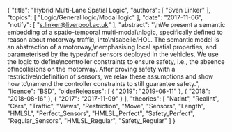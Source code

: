 {
    "title": "Hybrid Multi-Lane Spatial Logic",
    "authors": [
        "Sven Linker"
    ],
    "topics": [
        "Logic/General logic/Modal logic"
    ],
    "date": "2017-11-06",
    "notify": [
        "s.linker@liverpool.ac.uk"
    ],
    "abstract": "\nWe present a semantic embedding of a spatio-temporal multi-modal\nlogic, specifically defined to reason about motorway traffic, into\nIsabelle/HOL. The semantic model is an abstraction of a motorway,\nemphasising local spatial properties, and parameterised by the types\nof sensors deployed in the vehicles. We use the logic to define\ncontroller constraints to ensure safety, i.e., the absence of\ncollisions on the motorway. After proving safety with a restrictive\ndefinition of sensors, we relax these assumptions and show how to\namend the controller constraints to still guarantee safety.",
    "licence": "BSD",
    "olderReleases": [
        {
            "2019": "2019-06-11"
        },
        {
            "2018": "2018-08-16"
        },
        {
            "2017": "2017-11-09"
        }
    ],
    "theories": [
        "NatInt",
        "RealInt",
        "Cars",
        "Traffic",
        "Views",
        "Restriction",
        "Move",
        "Sensors",
        "Length",
        "HMLSL",
        "Perfect_Sensors",
        "HMLSL_Perfect",
        "Safety_Perfect",
        "Regular_Sensors",
        "HMLSL_Regular",
        "Safety_Regular"
    ]
}